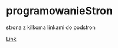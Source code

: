 # programowanieStron
strona z kilkoma linkami do podstron

[Link](https://soleszczak.github.io/programowanieStron/)